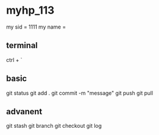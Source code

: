 # myhp_113

my sid = 1111
my name =


## terminal 
ctrl + `

## basic
git status 
git add . 
git commit -m "message"
git push
git pull

## advanent
git stash 
git branch
git checkout
git log